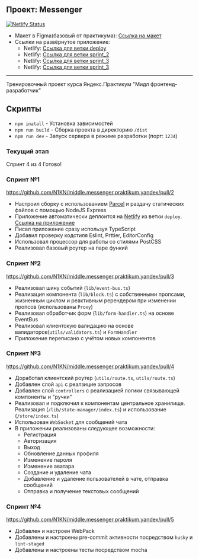 ## Проект: Messenger

[![Netlify Status](https://api.netlify.com/api/v1/badges/00b510bd-079e-4bd1-9330-ac96adcaf53a/deploy-status)](https://app.netlify.com/sites/monumental-mochi-0d05b9/deploys)

* Макет в Figma(базовый от практикума): [Ссылка на макет](https://www.figma.com/file/mmGHWplanO1npWUlObLBfc/)
* Ссылки на развёрнутое приложение:
  * Netlify: [Ссылка для ветки deploy](https://monumental-mochi-0d05b9.netlify.app/)
  * Netlify: [Ссылка для ветки sprint_2](https://vocal-caramel-a649ff.netlify.app/)
  * Netlify: [Ссылка для ветки sprint_3](https://storied-horse-795083.netlify.app/)
  * Netlify: [Ссылка для ветки sprint_3](https://hilarious-banoffee-e6731a.netlify.app/)

---

Тренировочный проект курса Яндекс.Практикум "Мидл фронтенд-разработчик"

## Скрипты

- `npm inatall` - Установка зависимостей
- `npm run build` - Сборка проекта в директорию `/dist`
- `npm run dev` - Запуск сервера в режиме разработки (порт: `1234`)

### Текущий этап

Спринт 4 из 4
Готово!

### Спринт №1
https://github.com/N1KN/middle.messenger.praktikum.yandex/pull/2

* Настроил сборку с использованием [Parcel](https://parceljs.org/) и раздачу статических файлов с помощью NodeJS Express
* Приложение автоматически деплоится на [Netlify](https://www.netlify.com/) из ветки `deploy`. [Ссылка на приложение](https://monumental-mochi-0d05b9.netlify.app/)
* Писал приложение сразу используя TypeScript
* Добавил проверку кодстиля Eslint, Prttier, EditorConfig
* Использовал процессор для работы со стилями PostCSS
* Реализовал базовый роутер на паре функий

### Спринт №2
https://github.com/N1KN/middle.messenger.praktikum.yandex/pull/3

* Реализовал шину событий (`lib/event-bus.ts`)
* Реализация компонента (`lib/block.ts`) с собственными пропсами, жизненным циклом и реактивным ререндером при изменении пропсов (использованы `Proxy`)
* Реализовал обработчик форм (`lib/form-handler.ts`) на основе EventBus
* Реализовал клиентскую валидацию на основе валидаторов(`utils/validators.ts`) и `FormHandler`
* Приложение переписано с учётом новых компонентов

### Спринт №3
https://github.com/N1KN/middle.messenger.praktikum.yandex/pull/4

* Доработал клиентский роутер (`utils/route.ts`, `utils/route.ts`)
* Добавлен слой `api` с реалзицие запросов
* Добавлен слой `controllers` с реализацией логики связывающей компоненты и "ручки"
* Реализовал и подключил к компонентам центральное хранилище. Реализация (`/lib/state-manager/index.ts`) и использование (`/store/index.ts`)
* Использован `WebSocket` для сообщений чата
* В приложении реализованы следующее возможности:
  * Регистрация
  * Авторизация
  * Выход
  * Обновление данных профиля
  * Изменение пароля
  * Изменение аватара
  * Создание и удаление чата
  * Добавление и удаление пользователей в чате, отправка сообщений
  * Отправка и получение текстовых сообщений

### Спринт №4
https://github.com/N1KN/middle.messenger.praktikum.yandex/pull/5

* Добавлен и настроен WebPack
* Добавлены и настроены pre-commit активности посредством `husky` и `lint-staged`
* Добавлены и настроены тесты посредством mocha
